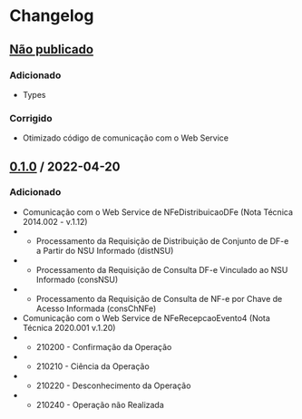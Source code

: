 # Changelog

## [Não publicado]

### Adicionado

- Types

### Corrigido

- Otimizado código de comunicação com o Web Service

## [0.1.0] / 2022-04-20

### Adicionado

- Comunicação com o Web Service de NFeDistribuicaoDFe (Nota Técnica 2014.002 - v.1.12)
- - Processamento da Requisição de Distribuição de Conjunto de DF-e a Partir do NSU Informado (distNSU)
- - Processamento da Requisição de Consulta DF-e Vinculado ao NSU Informado (consNSU)
- - Processamento da Requisição de Consulta de NF-e por Chave de Acesso Informada (consChNFe)
- Comunicação com o Web Service de NFeRecepcaoEvento4 (Nota Técnica 2020.001 v.1.20)
- - 210200 - Confirmação da Operação
- - 210210 - Ciência da Operação
- - 210220 - Desconhecimento da Operação
- - 210240 - Operação não Realizada

[não publicado]: https://github.com/lucashpmelo/node-mde/compare/0.1.0...HEAD
[0.1.0]: https://github.com/lucashpmelo/node-mde/releases/tag/0.1.0
